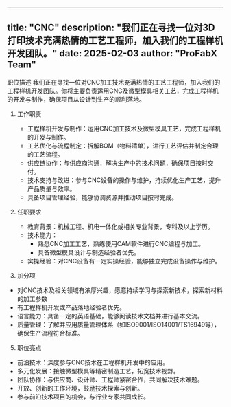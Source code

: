  ---
title: "CNC"
description: "我们正在寻找一位对3D打印技术充满热情的工艺工程师，加入我们的工程样机开发团队。"
date: 2025-02-03
author: "ProFabX Team"
---

 职位描述
我们正在寻找一位对CNC加工技术充满热情的工艺工程师，加入我们的工程样机开发团队。你将主要负责运用CNC及微型模具相关工艺，完成工程样机的开发与制作，确保项目从设计到生产的顺利落地。

1. 工作职责
   * 工程样机开发与制作：运用CNC加工技术及微型模具工艺，完成工程样机的开发与制作。
   * 工艺优化与流程制定：拆解BOM（物料清单），进行工艺评估并制定合理的工艺流程。
   * 供应链协作：与供应商沟通，解决生产中的技术问题，确保项目按时交付。
   * 技术支持与改进：参与CNC设备的操作与维护，持续优化生产工艺，提升产品质量与效率。
   * 具备项目管理经验，能够协调资源并推动项目按时完成。

2. 任职要求
   * 教育背景：机械工程、机电一体化或相关专业背景，专科及以上学历。
   * 技术能力：
     * 熟悉CNC加工工艺，熟练使用CAM软件进行CNC编程与加工。
     * 具备微型模具设计与制造经验者优先。
   * 实操经验：对CNC设备有一定实操经验，能够独立完成设备操作与维护。

 
4. 加分项
  * 对CNC技术及相关领域有浓厚兴趣，愿意持续学习与探索新技术，探索新材料的加工参数
  * 有工程样机开发或产品落地经验者优先。
  * 语言能力：具备一定的英语基础，能够阅读技术文档并进行基本交流。
  * 质量管理：了解并应用质量管理体系（如ISO9001/ISO14001/TS16949等），确保生产流程符合标准。

5. 职位亮点
- 前沿技术：深度参与CNC技术在工程样机开发中的应用。
- 多元化发展：接触微型模具等精密制造工艺，拓宽技术视野。
- 团队协作：与供应商、设计师、工程师紧密合作，共同解决技术难题。
- 开放、创新的工作环境，鼓励技术探索与创新。
- 参与前沿技术项目的机会，与行业专家共同成长。